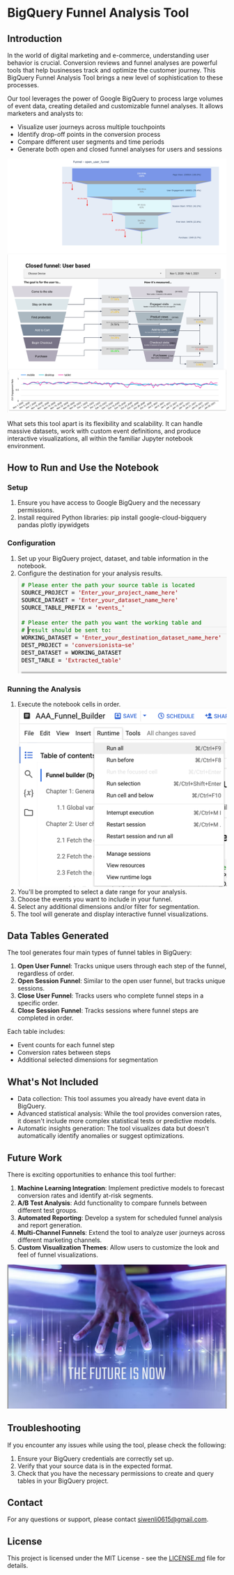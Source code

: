 # BigQuery Funnel Analysis Tool

## Introduction

In the world of digital marketing and e-commerce, understanding user behavior is crucial. Conversion reviews and funnel analyses are powerful tools that help businesses track and optimize the customer journey. This BigQuery Funnel Analysis Tool brings a new level of sophistication to these processes.

Our tool leverages the power of Google BigQuery to process large volumes of event data, creating detailed and customizable funnel analyses. It allows marketers and analysts to:

- Visualize user journeys across multiple touchpoints
- Identify drop-off points in the conversion process
- Compare different user segments and time periods
- Generate both open and closed funnel analyses for users and sessions

![Sample Funnel Visualization](images/funnelpic1.png)
![Sample Funnel Visualization](images/funnelpic2.png)

What sets this tool apart is its flexibility and scalability. It can handle massive datasets, work with custom event definitions, and produce interactive visualizations, all within the familiar Jupyter notebook environment.

## How to Run and Use the Notebook

### Setup

1. Ensure you have access to Google BigQuery and the necessary permissions.
2. Install required Python libraries:
        pip install google-cloud-bigquery pandas plotly ipywidgets
### Configuration

1. Set up your BigQuery project, dataset, and table information in the notebook.
2. Configure the destination for your analysis results.
![Set up directions](images/set_up_directions.png)

### Running the Analysis

1. Execute the notebook cells in order.
![Set up directions](images/Run_all_codes.png)
2. You'll be prompted to select a date range for your analysis.
3. Choose the events you want to include in your funnel.
4. Select any additional dimensions and/or filter for segmentation.
5. The tool will generate and display interactive funnel visualizations.


## Data Tables Generated

The tool generates four main types of funnel tables in BigQuery:

1. **Open User Funnel**: Tracks unique users through each step of the funnel, regardless of order.
2. **Open Session Funnel**: Similar to the open user funnel, but tracks unique sessions.
3. **Close User Funnel**: Tracks users who complete funnel steps in a specific order.
4. **Close Session Funnel**: Tracks sessions where funnel steps are completed in order.

Each table includes:
- Event counts for each funnel step
- Conversion rates between steps
- Additional selected dimensions for segmentation

## What's Not Included

- Data collection: This tool assumes you already have event data in BigQuery.
- Advanced statistical analysis: While the tool provides conversion rates, it doesn't include more complex statistical tests or predictive models.
- Automatic insights generation: The tool visualizes data but doesn't automatically identify anomalies or suggest optimizations.

## Future Work

There is exciting opportunities to enhance this tool further:

1. **Machine Learning Integration**: Implement predictive models to forecast conversion rates and identify at-risk segments.
2. **A/B Test Analysis**: Add functionality to compare funnels between different test groups.
3. **Automated Reporting**: Develop a system for scheduled funnel analysis and report generation.
4. **Multi-Channel Funnels**: Extend the tool to analyze user journeys across different marketing channels.
5. **Custom Visualization Themes**: Allow users to customize the look and feel of funnel visualizations.

![Future Features Mockup](images/future_mock_up.png)

## Troubleshooting

If you encounter any issues while using the tool, please check the following:

1. Ensure your BigQuery credentials are correctly set up.
2. Verify that your source data is in the expected format.
3. Check that you have the necessary permissions to create and query tables in your BigQuery project.

## Contact

For any questions or support, please contact [siwenli0615@gmail.com](mailto:siwenli0615@gmail.com).

## License

This project is licensed under the MIT License - see the [LICENSE.md](LICENSE.md) file for details.
